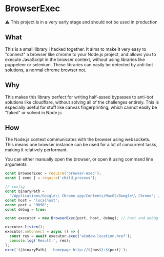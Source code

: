 # BrowserExec

⚠️ This project is in a very early stage and should not be used in production

## What

This is a small library I hacked together. It aims to make it very easy to "connect" a browser like chrome to your Node.js project, and allows you to execute JavaScript in the browser context, without using libraries like puppeteer or selenium. These libraries can easily be detected by anti-bot solutions, a normal chrome browser not.

## Why

This makes this library perfect for writing half-assed bypasses to anti-bot solutions like cloudflare, without solving all of the challenges entirely.
This is especially useful for stuff like canvas fingerprinting, which cannot easily be "faked" or solved in Node.js

## How

The Node.js context communicates with the browser using websockets. This means one browser instance can be used for a lot of concurrent tasks, making it relatively performant.

You can either manually open the browser, or open it using command line arguments

```js
const BrowserExec = require('browser-exec');
const { exec } = require('child_process');

// config
const binaryPath =
  '/Applications/Google\\ Chrome.app/Contents/MacOS/Google\\ Chrome'; // different on windows or linux
const host = 'localhost';
const port = '9090';
const debug = true;

const executor = new BrowserExec(port, host, debug); // host and debug are optional. Default: localhost, false

executor.listen();
executor.onConnect = async () => {
  const res = await executor.exec('window.location.href');
  console.log('Result:', res);
};
exec(`${binaryPath} --homepage http://${host}:${port}`);
```
